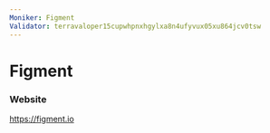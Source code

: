 ```yaml
---
Moniker: Figment
Validator: terravaloper15cupwhpnxhgylxa8n4ufyvux05xu864jcv0tsw
---
```


# Figment



### Website

https://figment.io

